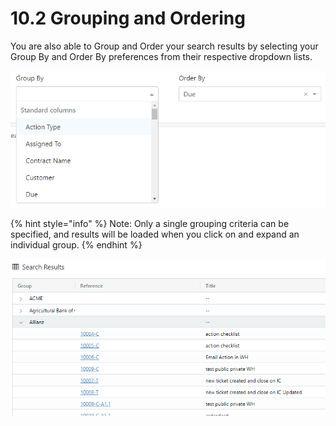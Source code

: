 # 10.2 Grouping and Ordering

You are also able to Group and Order your search results by selecting your Group By and Order By preferences from their respective dropdown lists.

![](../.gitbook/assets/6%20%285%29.png)

{% hint style="info" %}
Note: Only a single grouping criteria can be specified, and results will be loaded when you click on and expand an individual group.
{% endhint %}

![](../.gitbook/assets/7%20%281%29.png)

## 

